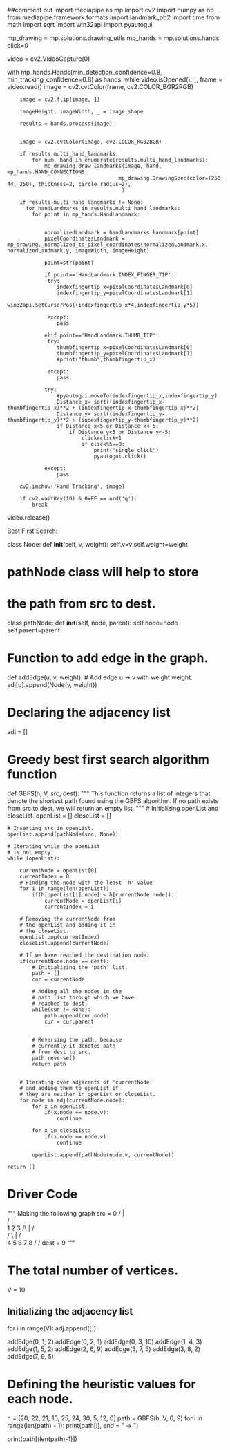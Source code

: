 ##comment out
import mediapipe as mp
import cv2
import numpy as np
from mediapipe.framework.formats import landmark_pb2
import time
from math import sqrt
import win32api
import pyautogui
 
 
 
mp_drawing = mp.solutions.drawing_utils
mp_hands = mp.solutions.hands
click=0
 
video = cv2.VideoCapture(0)
 
with mp_hands.Hands(min_detection_confidence=0.8, min_tracking_confidence=0.8) as hands: 
    while video.isOpened():
        _, frame = video.read()
        image = cv2.cvtColor(frame, cv2.COLOR_BGR2RGB)
         
        image = cv2.flip(image, 1)
 
        imageHeight, imageWidth, _ = image.shape
 
        results = hands.process(image)
   
 
        image = cv2.cvtColor(image, cv2.COLOR_RGB2BGR)
  
        if results.multi_hand_landmarks:
            for num, hand in enumerate(results.multi_hand_landmarks):
                mp_drawing.draw_landmarks(image, hand, mp_hands.HAND_CONNECTIONS, 
                                        mp_drawing.DrawingSpec(color=(250, 44, 250), thickness=2, circle_radius=2),
                                         )
 
        if results.multi_hand_landmarks != None:
          for handLandmarks in results.multi_hand_landmarks:
            for point in mp_hands.HandLandmark:
 
    
                normalizedLandmark = handLandmarks.landmark[point]
                pixelCoordinatesLandmark = mp_drawing._normalized_to_pixel_coordinates(normalizedLandmark.x, normalizedLandmark.y, imageWidth, imageHeight)
    
                point=str(point)
 
                if point=='HandLandmark.INDEX_FINGER_TIP':
                 try:
                    indexfingertip_x=pixelCoordinatesLandmark[0]
                    indexfingertip_y=pixelCoordinatesLandmark[1]
                    win32api.SetCursorPos((indexfingertip_x*4,indexfingertip_y*5))
 
                 except:
                    pass
 
                elif point=='HandLandmark.THUMB_TIP':
                 try:
                    thumbfingertip_x=pixelCoordinatesLandmark[0]
                    thumbfingertip_y=pixelCoordinatesLandmark[1]
                    #print("thumb",thumbfingertip_x)
 
                 except:
                    pass
 
                try:
                    #pyautogui.moveTo(indexfingertip_x,indexfingertip_y)
                    Distance_x= sqrt((indexfingertip_x-thumbfingertip_x)**2 + (indexfingertip_x-thumbfingertip_x)**2)
                    Distance_y= sqrt((indexfingertip_y-thumbfingertip_y)**2 + (indexfingertip_y-thumbfingertip_y)**2)
                    if Distance_x<5 or Distance_x<-5:
                        if Distance_y<5 or Distance_y<-5:
                            click=click+1
                            if click%5==0:
                                print("single click")
                                pyautogui.click()                            
 
                except:
                    pass
 
        cv2.imshow('Hand Tracking', image)
 
        if cv2.waitKey(10) & 0xFF == ord('q'):
            break
 
video.release()

Best First Search:

class Node:
    def __init__(self, v, weight):
        self.v=v
        self.weight=weight

# pathNode class will help to store
# the path from src to dest.
class pathNode:
    def __init__(self, node, parent):
        self.node=node
        self.parent=parent

# Function to add edge in the graph.
def addEdge(u, v, weight):
    # Add edge u -> v with weight weight.
    adj[u].append(Node(v, weight))


# Declaring the adjacency list
adj = []
# Greedy best first search algorithm function
def GBFS(h, V, src, dest):
    """ 
    This function returns a list of 
    integers that denote the shortest
    path found using the GBFS algorithm.
    If no path exists from src to dest, we will return an empty list.
    """
    # Initializing openList and closeList.
    openList = []
    closeList = []

    # Inserting src in openList.
    openList.append(pathNode(src, None))

    # Iterating while the openList 
    # is not empty.
    while (openList):

        currentNode = openList[0]
        currentIndex = 0
        # Finding the node with the least 'h' value
        for i in range(len(openList)):
            if(h[openList[i].node] < h[currentNode.node]):
                currentNode = openList[i]
                currentIndex = i

        # Removing the currentNode from 
        # the openList and adding it in 
        # the closeList.
        openList.pop(currentIndex)
        closeList.append(currentNode)
        
        # If we have reached the destination node.
        if(currentNode.node == dest):
            # Initializing the 'path' list. 
            path = []
            cur = currentNode

            # Adding all the nodes in the 
            # path list through which we have
            # reached to dest.
            while(cur != None):
                path.append(cur.node)
                cur = cur.parent
            

            # Reversing the path, because
            # currently it denotes path
            # from dest to src.
            path.reverse()
            return path
        

        # Iterating over adjacents of 'currentNode'
        # and adding them to openList if 
        # they are neither in openList or closeList.
        for node in adj[currentNode.node]:
            for x in openList:
                if(x.node == node.v):
                    continue
            
            for x in closeList:
                if(x.node == node.v):
                    continue
            
            openList.append(pathNode(node.v, currentNode))

    return []

# Driver Code
""" Making the following graph
             src = 0
            / | \
           /  |  \
          1   2   3
         /\   |   /\
        /  \  |  /  \
        4   5 6 7    8
               /
              /
            dest = 9
"""
# The total number of vertices.
V = 10
## Initializing the adjacency list
for i in range(V):
    adj.append([])

addEdge(0, 1, 2)
addEdge(0, 2, 1)
addEdge(0, 3, 10)
addEdge(1, 4, 3)
addEdge(1, 5, 2)
addEdge(2, 6, 9)
addEdge(3, 7, 5)
addEdge(3, 8, 2)
addEdge(7, 9, 5)

# Defining the heuristic values for each node.
h = [20, 22, 21, 10, 25, 24, 30, 5, 12, 0]
path = GBFS(h, V, 0, 9)
for i in range(len(path) - 1):
    print(path[i], end = " -> ")

print(path[(len(path)-1)])
